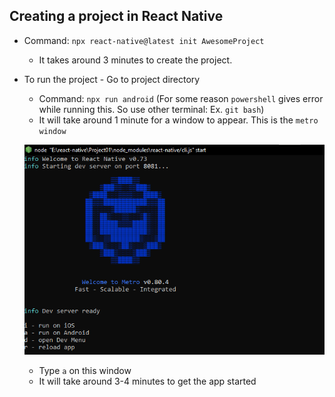 ## Creating a project in React Native

- Command: `npx react-native@latest init AwesomeProject`
  - It takes around 3 minutes to create the project.
- To run the project - Go to project directory
  - Command: `npx run android` (For some reason `powershell` gives error while running this. So use other terminal: Ex. `git bash`)
  - It will take around 1 minute for a window to appear. This is the `metro window`

   ![Alt text](image.png)
  - Type `a` on this window
  - It will take around 3-4 minutes to get the app started